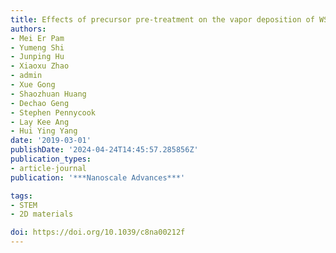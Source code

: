 ```yaml
---
title: Effects of precursor pre-treatment on the vapor deposition of WS$_2$ monolayers
authors:
- Mei Er Pam
- Yumeng Shi
- Junping Hu
- Xiaoxu Zhao
- admin
- Xue Gong
- Shaozhuan Huang
- Dechao Geng
- Stephen Pennycook
- Lay Kee Ang
- Hui Ying Yang
date: '2019-03-01'
publishDate: '2024-04-24T14:45:57.285856Z'
publication_types:
- article-journal
publication: '***Nanoscale Advances***'

tags:
- STEM
- 2D materials

doi: https://doi.org/10.1039/c8na00212f
---
```

